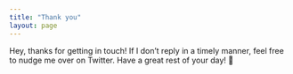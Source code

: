 ```yaml
---
title: "Thank you"
layout: page
---
```


Hey, thanks for getting in touch! If I don’t reply in a timely manner, feel free to nudge me over on Twitter. Have a great rest of your day! 💖
